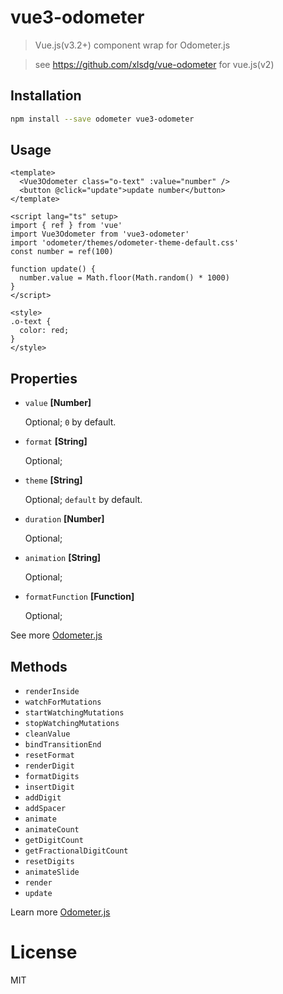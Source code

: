 # vue3-odometer

> Vue.js(v3.2+) component wrap for Odometer.js

> see https://github.com/xlsdg/vue-odometer for vue.js(v2)

## Installation

``` bash
npm install --save odometer vue3-odometer
```

## Usage
``` vue
<template>
  <Vue3Odometer class="o-text" :value="number" />
  <button @click="update">update number</button>
</template>

<script lang="ts" setup>
import { ref } from 'vue'
import Vue3Odometer from 'vue3-odometer'
import 'odometer/themes/odometer-theme-default.css'
const number = ref(100)

function update() {
  number.value = Math.floor(Math.random() * 1000)
}
</script>

<style>
.o-text {
  color: red;
}
</style>
```

## Properties

* `value` **[Number]**

  Optional; `0` by default.

* `format` **[String]**

  Optional;

* `theme` **[String]**

  Optional; `default` by default.

* `duration` **[Number]**

  Optional;

* `animation` **[String]**

  Optional;

* `formatFunction` **[Function]**

  Optional;

See more [Odometer.js](http://github.hubspot.com/odometer/)

## Methods

* `renderInside`
* `watchForMutations`
* `startWatchingMutations`
* `stopWatchingMutations`
* `cleanValue`
* `bindTransitionEnd`
* `resetFormat`
* `renderDigit`
* `formatDigits`
* `insertDigit`
* `addDigit`
* `addSpacer`
* `animate`
* `animateCount`
* `getDigitCount`
* `getFractionalDigitCount`
* `resetDigits`
* `animateSlide`
* `render`
* `update`

Learn more [Odometer.js](http://github.hubspot.com/odometer/)


# License

MIT
